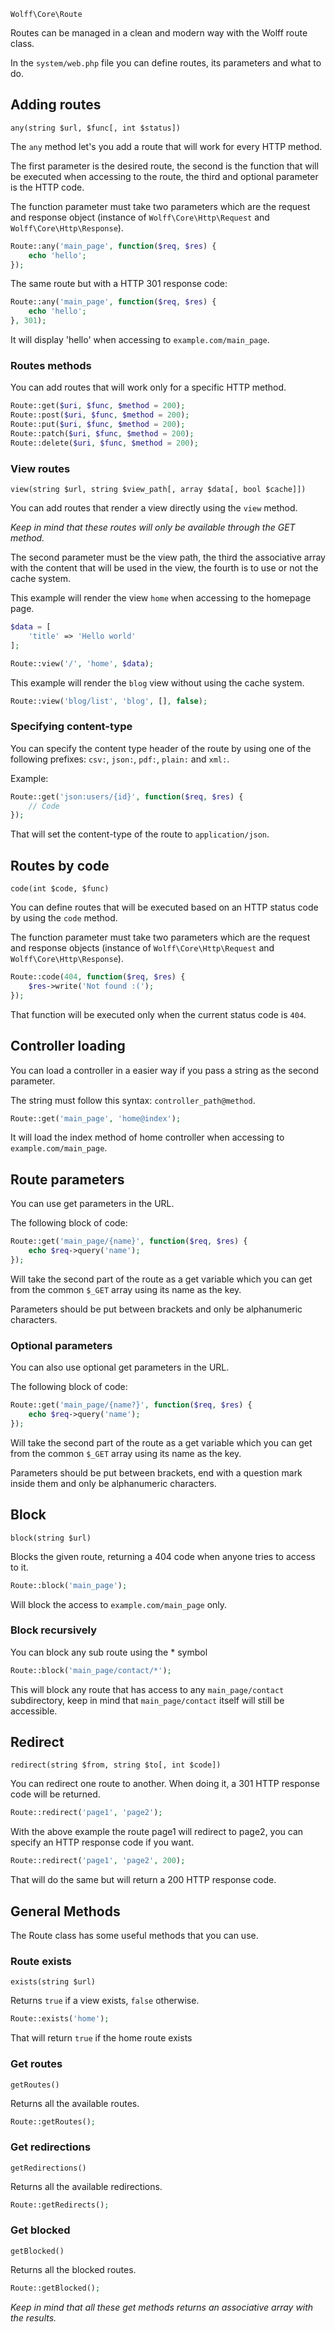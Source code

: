`Wolff\Core\Route`

Routes can be managed in a clean and modern way with the Wolff route class.

In the `system/web.php` file you can define routes, its parameters and what to do.

## Adding routes

`any(string $url, $func[, int $status])`

The `any` method let's you add a route that will work for every HTTP method.

The first parameter is the desired route, the second is the function that will be executed when accessing to the route, the third and optional parameter is the HTTP code.

The function parameter must take two parameters which are the request and response object (instance of `Wolff\Core\Http\Request` and `Wolff\Core\Http\Response`).

```php
Route::any('main_page', function($req, $res) {
    echo 'hello';
});
```

The same route but with a HTTP 301 response code:

```php
Route::any('main_page', function($req, $res) {
	echo 'hello';
}, 301);
```

It will display 'hello' when accessing to `example.com/main_page`.

### Routes methods

You can add routes that will work only for a specific HTTP method.

```php
Route::get($uri, $func, $method = 200);
Route::post($uri, $func, $method = 200);
Route::put($uri, $func, $method = 200);
Route::patch($uri, $func, $method = 200);
Route::delete($uri, $func, $method = 200);
```

### View routes

`view(string $url, string $view_path[, array $data[, bool $cache]])`

You can add routes that render a view directly using the `view` method.

_Keep in mind that these routes will only be available through the GET method._

The second parameter must be the view path, the third the associative array with the content that will be used in the view, the fourth is to use or not the cache system.

This example will render the view `home` when accessing to the homepage page.

```php
$data = [
    'title' => 'Hello world'
];

Route::view('/', 'home', $data);
```

This example will render the `blog` view without using the cache system.

```php
Route::view('blog/list', 'blog', [], false);
```

### Specifying content-type

You can specify the content type header of the route by using one of the following prefixes: `csv:`, `json:`, `pdf:`, `plain:` and `xml:`.

Example:

```php
Route::get('json:users/{id}', function($req, $res) {
	// Code
});
```

That will set the content-type of the route to `application/json`.

## Routes by code

`code(int $code, $func)`

You can define routes that will be executed based on an HTTP status code by using the `code` method.

The function parameter must take two parameters which are the request and response objects (instance of `Wolff\Core\Http\Request` and `Wolff\Core\Http\Response`).

```php
Route::code(404, function($req, $res) {
    $res->write('Not found :(');
});
```

That function will be executed only when the current status code is `404`.

## Controller loading

You can load a controller in a easier way if you pass a string as the second parameter.

The string must follow this syntax: `controller_path@method`.

```php
Route::get('main_page', 'home@index');
```

It will load the index method of home controller when accessing to `example.com/main_page`.

## Route parameters

You can use get parameters in the URL.

The following block of code:

```php
Route::get('main_page/{name}', function($req, $res) {
	echo $req->query('name');
});
```

Will take the second part of the route as a get variable which you can get from the common `$_GET` array using its name as the key.

Parameters should be put between brackets and only be alphanumeric characters.

### Optional parameters

You can also use optional get parameters in the URL.

The following block of code:

```php
Route::get('main_page/{name?}', function($req, $res) {
	echo $req->query('name');
});
```

Will take the second part of the route as a get variable which you can get from the common `$_GET` array using its name as the key.

Parameters should be put between brackets, end with a question mark inside them and only be alphanumeric characters.

## Block

`block(string $url)`

Blocks the given route, returning a 404 code when anyone tries to access to it.

```php
Route::block('main_page');
```

Will block the access to `example.com/main_page` only.

### Block recursively

You can block any sub route using the * symbol

```php
Route::block('main_page/contact/*');
```

This will block any route that has access to any `main_page/contact` subdirectory, keep in mind that `main_page/contact` itself will still be accessible.

## Redirect

`redirect(string $from, string $to[, int $code])`

You can redirect one route to another. When doing it, a 301 HTTP response code will be returned.

```php
Route::redirect('page1', 'page2');
```

With the above example the route page1 will redirect to page2, you can specify an HTTP response code if you want.

```php
Route::redirect('page1', 'page2', 200);
```

That will do the same but will return a 200 HTTP response code.

## General Methods

The Route class has some useful methods that you can use.

### Route exists

`exists(string $url)`

Returns `true` if a view exists, `false` otherwise.

```php
Route::exists('home');
```

That will return `true` if the home route exists

### Get routes

`getRoutes()`

Returns all the available routes.

```php
Route::getRoutes();
```

### Get redirections

`getRedirections()`

Returns all the available redirections.

```php
Route::getRedirects();
```

### Get blocked

`getBlocked()`

Returns all the blocked routes.

```php
Route::getBlocked();
```

_Keep in mind that all these get methods returns an associative array with the results._
